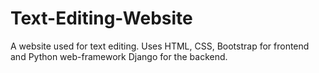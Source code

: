 # Text-Editing-Website
A website used for text editing. Uses HTML, CSS, Bootstrap for frontend and Python web-framework Django for the backend.
